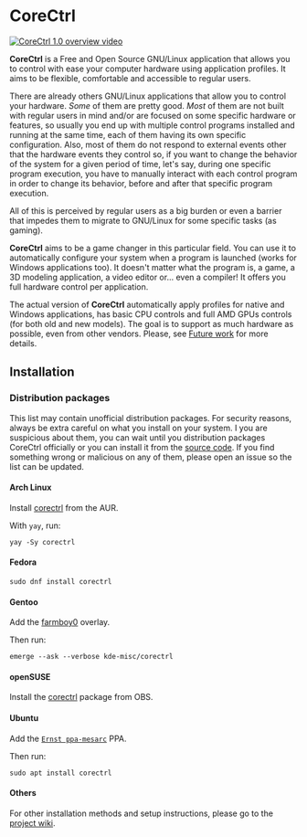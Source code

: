 # CoreCtrl

[![CoreCtrl 1.0 overview video](https://gitlab.com/corectrl/corectrl/wikis/img/overview-1.0.png)](https://www.youtube.com/watch?v=6uchS6OiwiU)

**CoreCtrl** is a Free and Open Source GNU/Linux application that allows you to control with ease your computer hardware using application profiles. It aims to be flexible, comfortable and accessible to regular users.

There are already others GNU/Linux applications that allow you to control your hardware. _Some_ of them are pretty good. _Most_ of them are not built with regular users in mind and/or are focused on some specific hardware or features, so usually you end up with multiple control programs installed and running at the same time, each of them having its own specific configuration. Also, most of them do not respond to external events other that the hardware events they control so, if you want to change the behavior of the system for a given period of time, let's say, during one specific program execution, you have to manually interact with each control program in order to change its behavior, before and after that specific program execution.

All of this is perceived by regular users as a big burden or even a barrier that impedes them to migrate to GNU/Linux for some specific tasks (as gaming).

**CoreCtrl** aims to be a game changer in this particular field. You can use it to automatically configure your system when a program is launched (works for Windows applications too). It doesn't matter what the program is, a game, a 3D modeling application, a video editor or... even a compiler! It offers you full hardware control per application.

The actual version of **CoreCtrl** automatically apply profiles for native and Windows applications, has basic CPU controls and full AMD GPUs controls (for both old and new models). The goal is to support as much hardware as possible, even from other vendors. Please, see [Future work](https://gitlab.com/corectrl/corectrl/wikis/home#future-work) for more details.

## Installation

### Distribution packages

This list may contain unofficial distribution packages. For security reasons, always be extra careful on what you install on your system. I you are suspicious about them, you can wait until you distribution packages CoreCtrl officially or you can install it from the [source code](https://gitlab.com/corectrl/corectrl/wikis/Installation). If you find something wrong or malicious on any of them, please open an issue so the list can be updated.

#### Arch Linux

Install [corectrl](https://aur.archlinux.org/packages/corectrl/) from the AUR.

With `yay`, run:

    yay -Sy corectrl

#### Fedora

    sudo dnf install corectrl

#### Gentoo

Add the [farmboy0](https://github.com/farmboy0/portage-overlay) overlay.

Then run:

    emerge --ask --verbose kde-misc/corectrl

#### openSUSE

Install the [corectrl](https://software.opensuse.org/download.html?project=home%3ADead_Mozay&package=corectrl) package from OBS.

#### Ubuntu

Add the [`Ernst ppa-mesarc`](https://launchpad.net/~ernstp/+archive/ubuntu/mesarc) PPA.

Then run:

    sudo apt install corectrl

#### Others

For other installation methods and setup instructions, please go to the [project wiki](https://gitlab.com/corectrl/corectrl/wikis/home).
